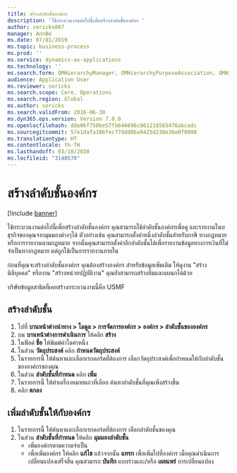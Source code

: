 ```yaml
---
title: สร้างลำดับชั้นองค์กร
description: 'ใช้กระบวนงานต่อไปนี้เพื่อสร้างลำดับชั้นองค์กร '
author: sericks007
manager: AnnBe
ms.date: 07/01/2019
ms.topic: business-process
ms.prod: ''
ms.service: dynamics-ax-applications
ms.technology: ''
ms.search.form: OMHierarchyManager, OMHierarchyPurposeAssociation, OMHierarchySelection, HierarchyDesigner
audience: Application User
ms.reviewer: sericks
ms.search.scope: Core, Operations
ms.search.region: Global
ms.author: sericks
ms.search.validFrom: 2016-06-30
ms.dyn365.ops.version: Version 7.0.0
ms.openlocfilehash: dde06f758be57fb646696c861218565476abcadc
ms.sourcegitcommit: 57e1dafa186fec77ddd8ba9425d238e36e0f0998
ms.translationtype: HT
ms.contentlocale: th-TH
ms.lasthandoff: 03/18/2020
ms.locfileid: "3140570"
---
```

# <a name="create-an-organization-hierarchy"></a>สร้างลำดับชั้นองค์กร

[!include [banner](../../includes/banner.md)]

ใช้กระบวนงานต่อไปนี้เพื่อสร้างลำดับชั้นองค์กร  คุณสามารถใช้ลำดับชั้นองค์กรเพื่อดู และรายงานในบธุรกิจของคุณจากมุมมองต่างๆได้ ตัวอย่างเช่น คุณสามารถตั้งค่าหนึ่งลำดับชั้นสำหรับภาษี ทางกฎหมาย หรือการรายงานตามกฎหมาย จากนั้นคุณสามารถตั้งค่าอีกลำดับชั้นได้เพื่อรายงานข้อมูลทางการเงินที่ไม่จำเป็นทางกฎหมาย แต่ถูกใช้เป็นการรายงานภายใน 

ก่อนที่คุณจะสร้างลำดับชั้นองค์กร คุณต้องสร้างองค์กร สำหรับข้อมูลเพิ่มเติม ให้ดูงาน "สร้างนิติบุคคล" หรืองาน "สร้างหน่วยปฏิบัติงาน" คุณยังสามารถสร้างทีมและแผนกได้ด้วย 

บริษัทข้อมูลสาธิตที่เคยสร้างกระบวนงานนี้คือ USMF

## <a name="create-a-hierarchy"></a>สร้างลำดับชั้น
1. ไปที่ **บานหน้าต่างนำทาง > โมดูล > การจัดการองค์กร > องค์กร > ลำดับชั้นขององค์กร**
2. บน **บานหน้าต่างการดำเนินการ** ให้คลิก **สร้าง**
3. ในฟิลด์ **ชื่อ** ให้พิมพ์ค่าใดค่าหนึ่ง
4. ในส่วน **วัตถุประสงค์** คลิก **กำหนดวัตถุประสงค์**
5. ในรายการนี้ ให้ค้นหาและเลือกเรกคอร์ดที่ต้องการ เลือกวัตถุประสงค์เพื่อกำหนดให้กับลำดับชั้นขององค์กรของคุณ  
6. ในส่วน **ลำดับชั้นที่กำหนด** คลิก **เพิ่ม**
7. ในรายการนี้ ให้ทำเครื่องหมายแถวที่เลือก ค้นหาลำดับชั้นที่คุณเพิ่งสร้างขึ้น  
8. คลิก **ตกลง**

## <a name="add-organizations-to-the-hierarchy"></a>เพิ่มลำดับชั้นให้กับองค์กร
1. ในรายการนี้ ให้ค้นหาและเลือกเรกคอร์ดที่ต้องการ เลือกลำดับชั้นของคุณ  
2. ในส่วน **ลำดับชั้นที่กำหนด** ให้คลิก **มุมมองลำดับชั้น**
    - เพิ่มองค์กรตามความจำเป็น  
    - เพื่อเพิ่มองค์กร ให้คลิก **แก้ไข** แล้วจากนั้น **แทรก** เพื่อเพิ่มไปที่องค์กร เมื่อคุณดำเนินการเปลี่ยนแปลงเสร็จสิ้น คุณสามารถ **บันทึก** แบบร่างและ/หรือ **เผยแพร่** การเปลี่ยนแปลง  

